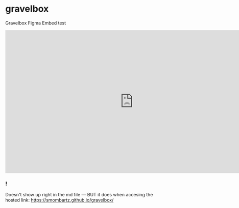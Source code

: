 # gravelbox
Gravelbox Figma Embed test

<iframe style="border: none;" width="800" height="450" src="https://www.figma.com/embed?embed_host=share&url=https%3A%2F%2Fwww.figma.com%2Ffile%2FfTMYnZ5z0kT4lcSCDymkHT%2FUnlock-Website%3Fnode-id%3D0%253A860" allowfullscreen></iframe>

### !
Doesn't show up right in the md file — BUT it does when accesing the hosted link: https://smombartz.github.io/gravelbox/
